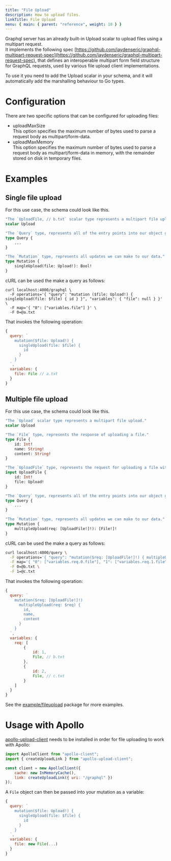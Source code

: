```yaml
---
title: "File Upload"
description: How to upload files.
linkTitle: File Upload
menu: { main: { parent: "reference", weight: 10 } }
---
```


Graphql server has an already built-in Upload scalar to upload files using a multipart request. \
It implements the following spec [https://github.com/jaydenseric/graphql-multipart-request-spec](https://github.com/jaydenseric/graphql-multipart-request-spec),
that defines an interoperable multipart form field structure for GraphQL requests, used by
various file upload client implementations.

To use it you need to add the Upload scalar in your schema, and it will automatically add the
marshalling behaviour to Go types.

# Configuration

There are two specific options that can be configured for uploading files:

- uploadMaxSize \
  This option specifies the maximum number of bytes used to parse a request body as multipart/form-data.
- uploadMaxMemory \
  This option specifies the maximum number of bytes used to parse a request body as
  multipart/form-data in memory, with the remainder stored on disk in temporary files.

# Examples

## Single file upload

For this use case, the schema could look like this.

```graphql
"The `UploadFile, // b.txt` scalar type represents a multipart file upload."
scalar Upload

"The `Query` type, represents all of the entry points into our object graph."
type Query {
    ...
}

"The `Mutation` type, represents all updates we can make to our data."
type Mutation {
    singleUpload(file: Upload!): Bool!
}
```

cURL can be used the make a query as follows:

```
curl localhost:4000/graphql \
  -F operations='{ "query": "mutation ($file: Upload!) { singleUpload(file: $file) { id } }", "variables": { "file": null } }' \
  -F map='{ "0": ["variables.file"] }' \
  -F 0=@a.txt
```

That invokes the following operation:

```javascript
{
  query: `
    mutation($file: Upload!) {
      singleUpload(file: $file) {
        id
      }
    }
  `,
  variables: {
    file: File // a.txt
  }
}
```

## Multiple file upload

For this use case, the schema could look like this.

```graphql
"The `Upload` scalar type represents a multipart file upload."
scalar Upload

"The `File` type, represents the response of uploading a file."
type File {
    id: Int!
    name: String!
    content: String!
}

"The `UploadFile` type, represents the request for uploading a file with a certain payload."
input UploadFile {
    id: Int!
    file: Upload!
}

"The `Query` type, represents all of the entry points into our object graph."
type Query {
    ...
}

"The `Mutation` type, represents all updates we can make to our data."
type Mutation {
    multipleUpload(req: [UploadFile!]!): [File!]!
}

```

cURL can be used the make a query as follows:

```bash
curl localhost:4000/query \
  -F operations='{ "query": "mutation($req: [UploadFile!]!) { multipleUpload(req: $req) { id, name, content } }", "variables": { "req": [ { "id": 1, "file": null }, { "id": 2, "file": null } ] } }' \
  -F map='{ "0": ["variables.req.0.file"], "1": ["variables.req.1.file"] }' \
  -F 0=@b.txt \
  -F 1=@c.txt
```

That invokes the following operation:

```javascript
{
  query: `
    mutation($req: [UploadFile!]!)
      multipleUpload(req: $req) {
        id,
        name,
        content
      }
    }
  `,
  variables: {
    req: [
        {
            id: 1,
            File, // b.txt
        },
        {
            id: 2,
            File, // c.txt
        }
    ]
  }
}
```

See the [example/fileupload](https://github.com/beyondan/gqlgen/tree/master/example/fileupload) package for more examples.

# Usage with Apollo

[apollo-upload-client](https://github.com/jaydenseric/apollo-upload-client) needs to be installed in order for file uploading to work with Apollo:

```javascript
import ApolloClient from "apollo-client";
import { createUploadLink } from "apollo-upload-client";

const client = new ApolloClient({
	cache: new InMemoryCache(),
	link: createUploadLink({ uri: "/graphql" })
});
```

A `File` object can then be passed into your mutation as a variable:

```javascript
{
  query: `
    mutation($file: Upload!) {
      singleUpload(file: $file) {
        id
      }
    }
  `,
  variables: {
    file: new File(...)
  }
}
```
